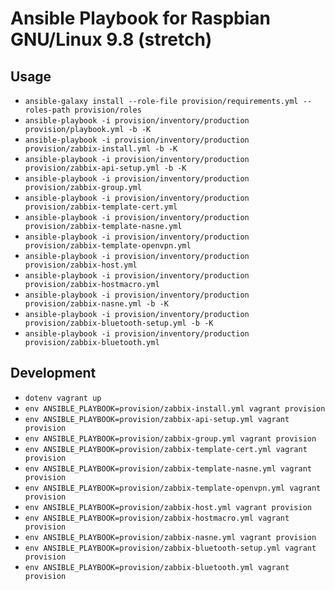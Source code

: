 # Ansible Playbook for Raspbian GNU/Linux 9.8 (stretch)

## Usage

- `ansible-galaxy install --role-file provision/requirements.yml --roles-path provision/roles`
- `ansible-playbook -i provision/inventory/production provision/playbook.yml -b -K`
- `ansible-playbook -i provision/inventory/production provision/zabbix-install.yml -b -K`
- `ansible-playbook -i provision/inventory/production provision/zabbix-api-setup.yml -b -K`
- `ansible-playbook -i provision/inventory/production provision/zabbix-group.yml`
- `ansible-playbook -i provision/inventory/production provision/zabbix-template-cert.yml`
- `ansible-playbook -i provision/inventory/production provision/zabbix-template-nasne.yml`
- `ansible-playbook -i provision/inventory/production provision/zabbix-template-openvpn.yml`
- `ansible-playbook -i provision/inventory/production provision/zabbix-host.yml`
- `ansible-playbook -i provision/inventory/production provision/zabbix-hostmacro.yml`
- `ansible-playbook -i provision/inventory/production provision/zabbix-nasne.yml -b -K`
- `ansible-playbook -i provision/inventory/production provision/zabbix-bluetooth-setup.yml -b -K`
- `ansible-playbook -i provision/inventory/production provision/zabbix-bluetooth.yml`

## Development

- `dotenv vagrant up`
- `env ANSIBLE_PLAYBOOK=provision/zabbix-install.yml vagrant provision`
- `env ANSIBLE_PLAYBOOK=provision/zabbix-api-setup.yml vagrant provision`
- `env ANSIBLE_PLAYBOOK=provision/zabbix-group.yml vagrant provision`
- `env ANSIBLE_PLAYBOOK=provision/zabbix-template-cert.yml vagrant provision`
- `env ANSIBLE_PLAYBOOK=provision/zabbix-template-nasne.yml vagrant provision`
- `env ANSIBLE_PLAYBOOK=provision/zabbix-template-openvpn.yml vagrant provision`
- `env ANSIBLE_PLAYBOOK=provision/zabbix-host.yml vagrant provision`
- `env ANSIBLE_PLAYBOOK=provision/zabbix-hostmacro.yml vagrant provision`
- `env ANSIBLE_PLAYBOOK=provision/zabbix-nasne.yml vagrant provision`
- `env ANSIBLE_PLAYBOOK=provision/zabbix-bluetooth-setup.yml vagrant provision`
- `env ANSIBLE_PLAYBOOK=provision/zabbix-bluetooth.yml vagrant provision`
